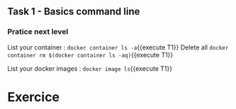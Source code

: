 ## Task 1 - Basics command line

### Pratice next level

List your container :
`docker container ls -a`{{execute T1}}
Delete all
`docker container rm $(docker container ls -aq)`{{execute T1}}

List your docker images :
`docker image ls`{{execute T1}}


# Exercice 

